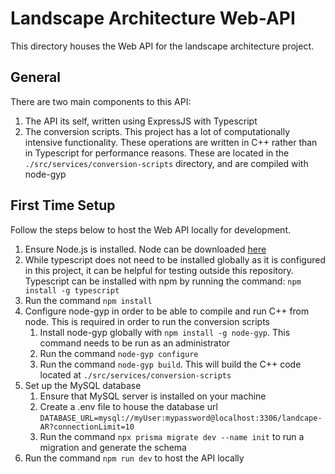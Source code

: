 # Landscape Architecture Web-API
This directory houses the Web API for the landscape architecture project.

## General
There are two main components to this API:
1. The API its self, written using ExpressJS with Typescript
2. The conversion scripts. This project has a lot of computationally intensive functionality. These operations are written in C++ rather than in Typescript for performance reasons. These are located in the `./src/services/conversion-scripts` directory, and are compiled with node-gyp

## First Time Setup
Follow the steps below to host the Web API locally for development.

1. Ensure Node.js is installed. Node can be downloaded [here](https://nodejs.org/en/)
2. While typescript does not need to be installed globally as it is configured in this project, it can be helpful for testing outside this repository. Typescript can be installed with npm by running the command: `npm install -g typescript`
3. Run the command `npm install`
4. Configure node-gyp in order to be able to compile and run C++ from node. This is required in order to run the conversion scripts
    1. Install node-gyp globally with `npm install -g node-gyp`. This command needs to be run as an administrator
    2. Run the command `node-gyp configure`
    3. Run the command `node-gyp build`. This will build the C++ code located at `./src/services/conversion-scripts`
5. Set up the MySQL database
    1. Ensure that MySQL server is installed on your machine
    2. Create a .env file to house the database url `DATABASE_URL=mysql://myUser:mypassword@localhost:3306/landcape-AR?connectionLimit=10`
    3. Run the command `npx prisma migrate dev --name init` to run a migration and generate the schema
6. Run the command `npm run dev` to host the API locally
